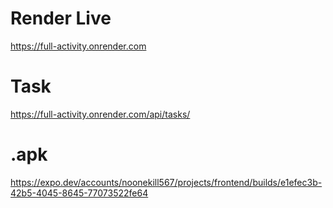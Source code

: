 # Render Live
https://full-activity.onrender.com

# Task
https://full-activity.onrender.com/api/tasks/

# .apk
https://expo.dev/accounts/noonekill567/projects/frontend/builds/e1efec3b-42b5-4045-8645-77073522fe64
